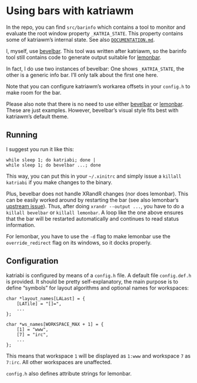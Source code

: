 Using bars with katriawm
========================

In the repo, you can find `src/barinfo` which contains a tool to monitor
and evaluate the root window property `_KATRIA_STATE`. This property
contains some of katriawm’s internal state. See also
[`DOCUMENTATION.md`][katriadoc].

I, myself, use [bevelbar]. This tool was written after katriawm, so the
barinfo tool still contains code to generate output suitable for
[lemonbar].

In fact, I do use two instances of bevelbar: One shows `_KATRIA_STATE`,
the other is a generic info bar. I’ll only talk about the first one
here.

Note that you can configure katriawm’s workarea offsets in your
`config.h` to make room for the bar.

Please also note that there is no need to use either [bevelbar] or
[lemonbar]. These are just examples. However, bevelbar’s visual style
fits best with katriawm’s default theme.

[bevelbar]: https://github.com/vain/bevelbar
[lemonbar]: https://github.com/LemonBoy/bar
[katriadoc]: DOCUMENTATION.md

Running
-------

I suggest you run it like this:

    while sleep 1; do katriabi; done |
    while sleep 1; do bevelbar ...; done

This way, you can put this in your `~/.xinitrc` and simply issue a
`killall katriabi` if you make changes to the binary.

Plus, bevelbar does not handle XRandR changes (nor does lemonbar). This
can be easily worked around by restarting the bar (see also lemonbar’s
[upstream issue][is]). Thus, after doing `xrandr --output ...`, you have
to do a `killall bevelbar` or `killall lemonbar`. A loop like the one
above ensures that the bar will be restarted automatically and continues
to read status information.

For lemonbar, you have to use the `-d` flag to make lemonbar use the
`override_redirect` flag on its windows, so it docks properly.

[is]: https://github.com/LemonBoy/bar/issues/135

Configuration
-------------

katriabi is configured by means of a `config.h` file. A default file
`config.def.h` is provided. It should be pretty self-explanatory, the
main purpose is to define “symbols” for layout algorithms and optional
names for workspaces:

    char *layout_names[LALast] = {
        [LATile] = "[]=",
        ...
    };

    char *ws_names[WORKSPACE_MAX + 1] = {
        [1] = "www",
        [7] = "irc",
        ...
    };

This means that workspace `1` will be displayed as `1:www` and workspace
`7` as `7:irc`. All other workspaces are unaffected.

`config.h` also defines attribute strings for lemonbar.
